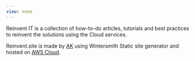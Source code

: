 ```yaml
---
view: none
---
```


Reinvent IT is a collection of how-to-do articles, tutorials and best practices to reinvent the solutions using the Cloud services.

Reinvent.site is made by [AK][1] using Wintersmith Static site generator and hosted on [AWS Cloud][2].




[1]: http://github.com/akaak
[2]: https://docs.aws.amazon.com/AmazonS3/latest/dev/WebsiteHosting.html 
